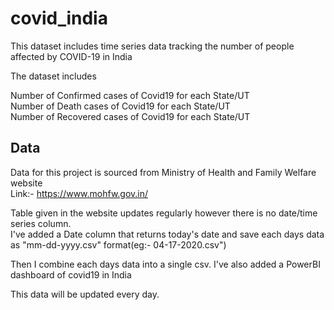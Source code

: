 # covid_india

This dataset includes time series data tracking the number of people affected by COVID-19 in India  

The dataset includes  

Number of  Confirmed cases of Covid19 for each State/UT  
Number of  Death cases of Covid19 for each State/UT  
Number of  Recovered cases of Covid19 for each State/UT  

## Data

Data for this project is sourced from Ministry of Health and Family Welfare website  
Link:- https://www.mohfw.gov.in/  

Table given in the website updates regularly however there is no date/time series column.  
I've added a Date column that returns today's date and save each days data as "mm-dd-yyyy.csv" format(eg:- 04-17-2020.csv")    

Then I combine each days data into a single csv. 
I've also added a PowerBI dashboard of covid19 in India

This data will be updated every day.  
